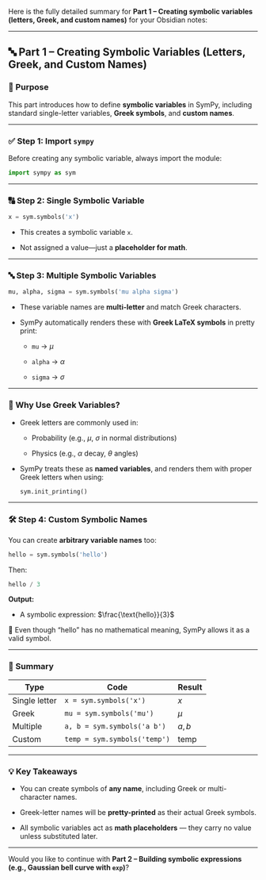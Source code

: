 Here is the fully detailed summary for **Part 1 – Creating symbolic variables (letters, Greek, and custom names)** for your Obsidian notes:

---

## 🔤 Part 1 – Creating Symbolic Variables (Letters, Greek, and Custom Names)

### 📌 Purpose

This part introduces how to define **symbolic variables** in SymPy, including standard single-letter variables, **Greek symbols**, and **custom names**.

---

### ✅ Step 1: Import `sympy`

Before creating any symbolic variable, always import the module:

```python
import sympy as sym
```

---

### 🔠 Step 2: Single Symbolic Variable

```python
x = sym.symbols('x')
```

- This creates a symbolic variable `x`.
    
- Not assigned a value—just a **placeholder for math**.
    

---

### 🔤 Step 3: Multiple Symbolic Variables

```python
mu, alpha, sigma = sym.symbols('mu alpha sigma')
```

- These variable names are **multi-letter** and match Greek characters.
    
- SymPy automatically renders these with **Greek LaTeX symbols** in pretty print:
    
    - `mu` → $\mu$
        
    - `alpha` → $\alpha$
        
    - `sigma` → $\sigma$
        

---

### 📌 Why Use Greek Variables?

- Greek letters are commonly used in:
    
    - Probability (e.g., $\mu$, $\sigma$ in normal distributions)
        
    - Physics (e.g., $\alpha$ decay, $\theta$ angles)
        
- SymPy treats these as **named variables**, and renders them with proper Greek letters when using:
    
    ```python
    sym.init_printing()
    ```
    

---

### 🛠 Step 4: Custom Symbolic Names

You can create **arbitrary variable names** too:

```python
hello = sym.symbols('hello')
```

Then:

```python
hello / 3
```

**Output:**

- A symbolic expression: $\frac{\text{hello}}{3}$
    

🧠 Even though “hello” has no mathematical meaning, SymPy allows it as a valid symbol.

---

### 🔁 Summary

|Type|Code|Result|
|---|---|---|
|Single letter|`x = sym.symbols('x')`|$x$|
|Greek|`mu = sym.symbols('mu')`|$\mu$|
|Multiple|`a, b = sym.symbols('a b')`|$a, b$|
|Custom|`temp = sym.symbols('temp')`|$\text{temp}$|

---

### 💡 Key Takeaways

- You can create symbols of **any name**, including Greek or multi-character names.
    
- Greek-letter names will be **pretty-printed** as their actual Greek symbols.
    
- All symbolic variables act as **math placeholders** — they carry no value unless substituted later.
    

---

Would you like to continue with **Part 2 – Building symbolic expressions (e.g., Gaussian bell curve with `exp`)**?